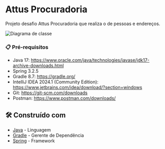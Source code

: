 # Attus Procuradoria

Projeto desafio Attus Procuradoria que realiza o de pessoas e endereços.


![Diagrama de classe](https://lucid.app/publicSegments/view/7e36b981-e7ee-4dd9-9a1b-82731410ffb5/image.png)

### 📋 Pré-requisitos

* Java 17: https://www.oracle.com/java/technologies/javase/jdk17-archive-downloads.html
* Spring 3.2.5
* Gradle 8.7: https://gradle.org/
* IntelliJ IDEA 2024.1 (Community Edition): https://www.jetbrains.com/idea/download/?section=windows
* Git: https://git-scm.com/downloads
* Postman: https://www.postman.com/downloads/


## 🛠️ Construído com

* [Java](https://www.java.com/en/) - Linguagem
* [Gradle](https://gradle.org/) - Gerente de Dependência
* [Spring](https://spring.io/) - Framework
